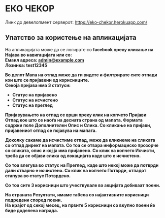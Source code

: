 # ЕКО ЧЕКОР

Линк до девелопмент серверот: https://eko-chekor.herokuapp.com/

## Упатство за користење на апликацијата
На апликацијата може да се логирате со <b>facebook преку кликање на Најава во навигацијата
или со:<br>
Емаил адреса: admin@example.com<br>
Лозинка: test12345

Во делот Мапа на отпад може да ги видете и филтрирате сите отпади кои што се пријавени од корисниците.<br>
Секоја пријава има 3 статуси:
* Статус на пријавено
* Статус на исчистено
* Статус на преглед

Пријавувањето на отпад се врши преку клик на копчето Пријави Отпад кое што се наоѓа на десната страна од мапата.
Формата содржи поле Дополнителен Опис и Слика. Со кликање на пријави, пријавениот отпад се појавува на мапата.

Доколку сакаме да исчистиме отпад, може да кликнеме на сликата со отпад директ на мапата.
Со тоа се отвара информациско прозорче со сликата, опис и кој ја има пријавено.
Со клик на копчето Исчисти, треба да се објави слика од локацијата каде што е исчистено.

Со тоа влегува во статус на Преглед, каде што некој може да потврди дали стварно е исчистено. Со клик на копчето Потврди, отпадот стапува во статус Потврдено.

Со тоа сите 3 корисници што учествувале во акцијата добиваат поени.

На страната Резултати, имаме табела со најактивните корисници подредени според поени.
<br>
На крајот од секој месец, на првите 5 корисници со вкупно поени ќе биде доделена награда.